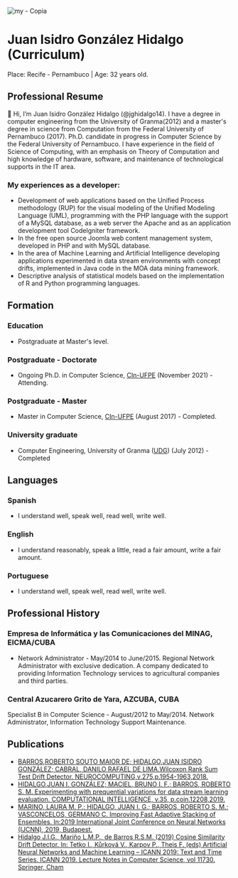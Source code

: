 <!---
- 👋 Hi, I’m @jghidalgo14
- 👀 I’m interested in ...
- 🌱 I’m currently learning ...
- 💞️ I’m looking to collaborate on ...
- 📫 How to reach me ....
--->
<!---
jghidalgo14/jghidalgo14 is a ✨ special ✨ repository because its `README.md` (this file) appears on your GitHub profile.
You can click the Preview link to take a look at your changes.
--->
![my - Copia](https://user-images.githubusercontent.com/19783102/125197224-295b7080-e233-11eb-8d6f-8d1f74bb5a6e.png)



# Juan Isidro González Hidalgo (Curriculum)
Place: Recife - Pernambuco | Age: 32 years old.

## Professional Resume
👋 Hi, I’m Juan Isidro González Hidalgo (@jghidalgo14). I have a degree in computer engineering from the University of Granma(2012)
and a master's degree in science from Computation from the Federal University of Pernambuco (2017).
Ph.D. candidate in progress in Computer Science by the Federal University of Pernambuco.
I have experience in the field of Science of Computing, with an emphasis on Theory of Computation and high knowledge of hardware,
software, and maintenance of technological supports in the IT area.

### My experiences as a developer: 
- Development of web applications based on the Unified Process methodology (RUP) for the visual modeling of the Unified Modeling Language (UML), programming with the PHP language with the support of a MySQL database, as a web server the Apache and as an application development tool CodeIgniter framework. 
- In the free open source Joomla web content management system, developed in PHP and with MySQL database. 
- In the area of Machine Learning and Artificial Intelligence developing applications experimented in data stream environments with concept drifts, implemented in Java code in the MOA data mining framework. 
- Descriptive analysis of statistical models based on the implementation of R and Python programming languages.

## Formation
### Education
- Postgraduate at Master's level.
### Postgraduate - Doctorate
- Ongoing Ph.D. in Computer Science, [CIn-UFPE](https://portal.cin.ufpe.br/)
(November 2021) - Attending.
### Postgraduate - Master
- Master in Computer Science, [CIn-UFPE](https://portal.cin.ufpe.br/)
(August 2017) - Completed.
### University graduate
- Computer Engineering, University of Granma ([UDG](https://www.facebook.com/Universidad.Granma/))
(July 2012) - Completed

## Languages
### Spanish
- I understand well, speak well, read well, write well.
### English
- I understand reasonably, speak a little,  read a fair amount, write a fair amount.
### Portuguese
- I understand well, speak well, read well, write well.

## Professional History
### Empresa de Informática y las Comunicaciones del MINAG, EICMA/CUBA
- Network Administrator - May/2014 to June/2015. Regional Network Administrator with exclusive dedication. A company dedicated to providing Information Technology services to agricultural companies and third parties.
### Central Azucarero Grito de Yara, AZCUBA, CUBA
Specialist B in Computer Science - August/2012 to May/2014. Network Administrator, Information Technology Support Maintenance.

## Publications
- [BARROS,ROBERTO SOUTO MAIOR DE; HIDALGO,JUAN ISIDRO GONZÁLEZ; CABRAL, DANILO RAFAEL DE LIMA.Wilcoxon Rank Sum Test Drift Detector.
  NEUROCOMPUTING,v.275,p.1954-1963,2018.](https://doi.org/10.1016/j.neucom.2017.10.051)
- [HIDALGO,JUAN I. GONZÁLEZ; MACIEL, BRUNO I. F.; BARROS, ROBERTO S. M. Experimenting with prequential variations for data stream learning evaluation.
  COMPUTATIONAL INTELLIGENCE, v.35, p.coin.12208,2019.](https://doi.org/10.1111/coin.12208)
- [MARINO, LAURA M. P.; HIDALGO, JUAN I. G.; BARROS, ROBERTO S. M.; VASCONCELOS, GERMANO C. Improving Fast Adaptive Stacking of Ensembles.
  In:2019 International Joint Conference on Neural Networks (IJCNN), 2019, Budapest.](https://doi.org/10.1109/IJCNN.2019.8852470)
- [Hidalgo J.I.G., Mariño L.M.P., de Barros R.S.M. (2019) Cosine Similarity Drift Detector. In: Tetko I., Kůrková V., Karpov P., Theis F. (eds) Artificial Neural         Networks and Machine Learning – ICANN 2019: Text and Time Series. ICANN 2019. Lecture Notes in Computer Science, vol 11730. Springer, Cham](https://doi.org/10.1007/978-3-030-30490-4_53)

